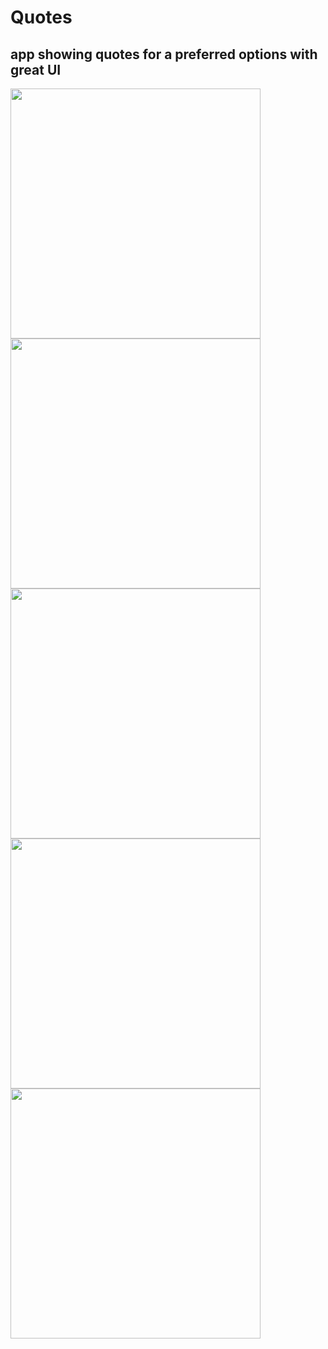 # Quotes
## app showing quotes for a preferred options with great UI 

<img src="https://user-images.githubusercontent.com/58212835/73134532-5fb42880-405d-11ea-8584-514192302257.jpeg" height="400">  <img src="https://user-images.githubusercontent.com/58212835/73134533-5fb42880-405d-11ea-8d90-2b37a5b73fbf.jpeg" height="400">  <img src="https://user-images.githubusercontent.com/58212835/73134534-604cbf00-405d-11ea-8270-0af0bb06d90f.jpeg" height="400"> <img src="https://user-images.githubusercontent.com/58212835/73134535-604cbf00-405d-11ea-8667-05fe974c8851.jpeg" height="400">  <img src="https://user-images.githubusercontent.com/58212835/73134536-60e55580-405d-11ea-87ba-b2a9b5bea504.jpeg" height="400"> 





